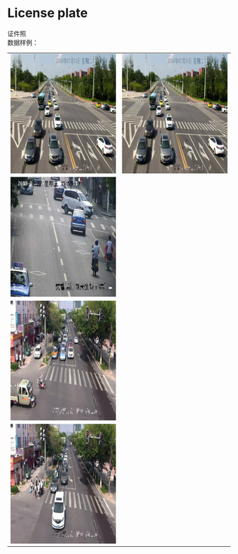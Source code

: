 # License plate
证件照
<br>数据样例：<br>
<table>
  <tr>
  </tr>
  <tr>
    <td> <img src="https://github.com/cmhu/Traffic-target-detection/blob/master/pic/103.jpg" width="480" height="270" /> </td>
    <td> <img src="https://github.com/cmhu/Traffic-target-detection/blob/master/pic/103.jpg" width="480" height="270" /> </td>
  </tr>
  <tr>
    <td> <img src="https://github.com/cmhu/Traffic-target-detection/blob/master/pic/1110.jpg" width="480" height="270" /> </td>
  </tr>
  <tr>
    <td> <img src="https://github.com/cmhu/Traffic-target-detection/blob/master/pic/6868.jpg" width="480" height="270" /> </td>
  </tr>     
    <tr>
    <td> <img src="https://github.com/cmhu/Traffic-target-detection/blob/master/pic/7308.jpg" width="480" height="270" /> </td>
  </tr>  
</table>

    
      
      

